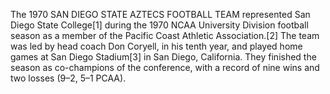 The 1970 SAN DIEGO STATE AZTECS FOOTBALL TEAM represented San Diego State College[1] during the 1970 NCAA University Division football season as a member of the Pacific Coast Athletic Association.[2] The team was led by head coach Don Coryell, in his tenth year, and played home games at San Diego Stadium[3] in San Diego, California. They finished the season as co-champions of the conference, with a record of nine wins and two losses (9–2, 5–1 PCAA).

